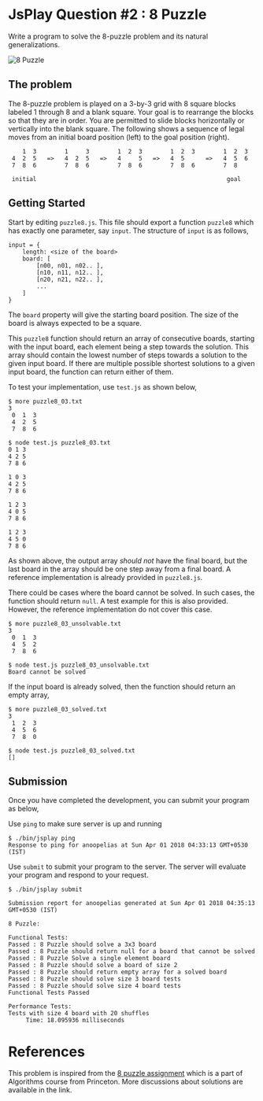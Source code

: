 # JsPlay Question #2 : 8 Puzzle

Write a program to solve the 8-puzzle problem and its natural generalizations.

![8 Puzzle](http://www.bestqualitytoys.com/files/images/thinkfunlarge/5853.jpg "8 Puzzle")

## The problem
The 8-puzzle problem is played on a 3-by-3 grid with 8 square blocks labeled 1 through 8 and a blank square. Your goal is to rearrange the blocks so that they are in order. You are permitted to slide blocks horizontally or vertically into the blank square. The following shows a sequence of legal moves from an initial board position (left) to the goal position (right). 

```
    1  3        1     3        1  2  3        1  2  3        1  2  3
 4  2  5   =>   4  2  5   =>   4     5   =>   4  5      =>   4  5  6
 7  8  6        7  8  6        7  8  6        7  8  6        7  8 

 initial                                                      goal
```

## Getting Started
Start by editing `puzzle8.js`. This file should export a function `puzzle8` which has exactly one parameter, say `input`. The
structure of `input` is as follows,

```
input = {
    length: <size of the board>
    board: [
    	[n00, n01, n02.. ],
    	[n10, n11, n12.. ],
    	[n20, n21, n22.. ],
    	...
    ]
}
```

The `board` property will give the starting board position. The size of the board is always expected to be a square. 

This `puzzle8` function should return an array of consecutive boards, starting with the input board, each element being a step towards the solution. This array should contain the lowest number of steps towards a solution to the given input board. If there are multiple possible shortest solutions to a given input board, the function can return either of them.

To test your implementation, use `test.js` as shown below,

```
$ more puzzle8_03.txt
3
 0  1  3
 4  2  5
 7  8  6

$ node test.js puzzle8_03.txt 
0 1 3
4 2 5
7 8 6

1 0 3
4 2 5
7 8 6

1 2 3
4 0 5
7 8 6

1 2 3
4 5 0
7 8 6

```
As shown above, the output array _should not_ have the final board, but the last board in the array should be one step away from a final board. A reference implementation is already provided in `puzzle8.js`.

There could be cases where the board cannot be solved. In such cases, the function should return `null`. A test example for this is also provided. However, the reference implementation do not cover this case.

```
$ more puzzle8_03_unsolvable.txt 
3
 0  1  3
 4  5  2
 7  8  6

$ node test.js puzzle8_03_unsolvable.txt 
Board cannot be solved

```

If the input board is already solved, then the function should return an empty array,
```
$ more puzzle8_03_solved.txt 
3
 1  2  3
 4  5  6
 7  8  0

$ node test.js puzzle8_03_solved.txt 
[]

```


## Submission
Once you have completed the development, you can submit your program as below,

Use `ping` to make sure server is up and running

```
$ ./bin/jsplay ping
Response to ping for anoopelias at Sun Apr 01 2018 04:33:13 GMT+0530 (IST)
```

Use `submit` to submit your program to the server. The server will evaluate your
program and respond to your request.

```
$ ./bin/jsplay submit

Submission report for anoopelias generated at Sun Apr 01 2018 04:35:13 GMT+0530 (IST)

8 Puzzle:

Functional Tests:
Passed : 8 Puzzle should solve a 3x3 board
Passed : 8 Puzzle should return null for a board that cannot be solved
Passed : 8 Puzzle Solve a single element board
Passed : 8 Puzzle should solve a board of size 2
Passed : 8 Puzzle should return empty array for a solved board
Passed : 8 Puzzle should solve size 3 board tests
Passed : 8 Puzzle should solve size 4 board tests
Functional Tests Passed

Performance Tests:
Tests with size 4 board with 20 shuffles
     Time: 18.095936 milliseconds

```

# References

This problem is inspired from the [8 puzzle assignment](https://www.cs.princeton.edu/courses/archive/spr10/cos226/assignments/8puzzle.html) which is a part of Algorithms course from Princeton. More discussions about solutions are available in the link.